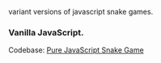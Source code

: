variant versions of javascript snake games.

### Vanilla JavaScript.

Codebase: [Pure JavaScript Snake Game](https://github.com/yuetong3yu/js-snake-game/tree/master/vanilla)
